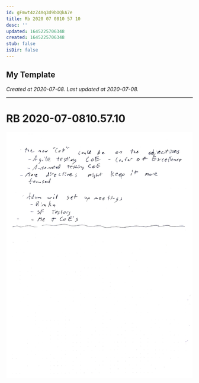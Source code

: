 ```yaml
---
id: gFmwt4zZ4Xq3d9bOQkA7e
title: Rb 2020 07 0810 57 10
desc: ''
updated: 1645225706348
created: 1645225706348
stub: false
isDir: false
---
```

My Template
---

_Created at 2020-07-08._
_Last updated at 2020-07-08._




---

# RB 2020-07-0810.57.10


![RB 2020-07-0810.jpg](assets/RB-2020-07-0810.jpg)

